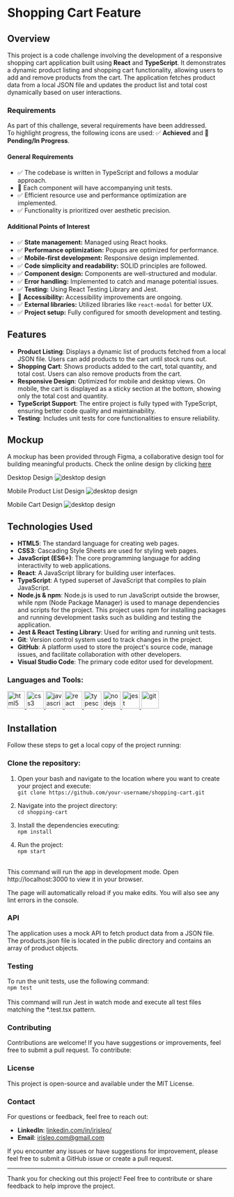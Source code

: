 # Shopping Cart Feature

## Overview
This project is a code challenge involving the development of a responsive shopping cart application built using **React** and **TypeScript**. It demonstrates a dynamic product listing and shopping cart functionality, allowing users to add and remove products from the cart. The application fetches product data from a local JSON file and updates the product list and total cost dynamically based on user interactions.

### Requirements

As part of this challenge, several requirements have been addressed. <br> 
To highlight progress, the following icons are used: ✅ **Achieved** and 🔨 **Pending/In Progress**.

#### **General Requirements**
- ✅ The codebase is written in TypeScript and follows a modular approach.
- 🔨 Each component will have accompanying unit tests.
- ✅ Efficient resource use and performance optimization are implemented.
- ✅ Functionality is prioritized over aesthetic precision.

#### **Additional Points of Interest**
- ✅ **State management:** Managed using React hooks.
- ✅ **Performance optimization:** Popups are optimized for performance.
- ✅ **Mobile-first development:** Responsive design implemented.
- ✅ **Code simplicity and readability:** SOLID principles are followed.
- ✅ **Component design:** Components are well-structured and modular.
- ✅ **Error handling:** Implemented to catch and manage potential issues.
- ✅ **Testing:** Using React Testing Library and Jest.
- 🔨 **Accessibility:** Accessibility improvements are ongoing.
- ✅ **External libraries:** Utilized libraries like `react-modal` for better UX.
- ✅ **Project setup:** Fully configured for smooth development and testing.

## Features

- **Product Listing**: Displays a dynamic list of products fetched from a local JSON file. Users can add products to the cart until stock runs out.
- **Shopping Cart**: Shows products added to the cart, total quantity, and total cost. Users can also remove products from the cart.
- **Responsive Design**: Optimized for mobile and desktop views. On mobile, the cart is displayed as a sticky section at the bottom, showing only the total cost and quantity.
- **TypeScript Support**: The entire project is fully typed with TypeScript, ensuring better code quality and maintainability.
- **Testing**: Includes unit tests for core functionalities to ensure reliability.

## Mockup
A mockup has been provided through Figma, a collaborative design tool for building meaningful products. Check the online design by clicking [here](https://www.figma.com/design/L0q8d0GTEpfV1pt2qSFLsH/Mockup?node-id=1-13494&node-type=FRAME&t=B3E34bAKFSE7LHxa-0)<br>

Desktop Design
![desktop design](src/assets/README-pics/desktop-ProductList-and-cart.png)

Mobile Product List Design
![desktop design](src/assets/README-pics/mobile-ProductList.png)

Mobile Cart Design
![desktop design](src/assets/README-pics/mobile-cart.png)

## Technologies Used

- **HTML5**: The standard language for creating web pages.
- **CSS3**: Cascading Style Sheets are used for styling web pages.
- **JavaScript (ES6+)**: The core programming language for adding interactivity to web applications.
- **React**: A JavaScript library for building user interfaces.
- **TypeScript**: A typed superset of JavaScript that compiles to plain JavaScript.
- **Node.js & npm**: Node.js is used to run JavaScript outside the browser, while npm (Node Package Manager) is used to manage dependencies and scripts for the project. This project uses npm for installing packages and running development tasks such as building and testing the application.
- **Jest & React Testing Library**: Used for writing and running unit tests.
- **Git**: Version control system used to track changes in the project. 
- **GitHub**: A platform used to store the project's source code, manage issues, and facilitate collaboration with other developers.
- **Visual Studio Code**: The primary code editor used for development.


<h3 align="left">Languages and Tools:</h3>
<p align="left"> <a href="https://www.w3.org/html/" target="_blank" rel="noreferrer"> <img src="https://raw.githubusercontent.com/devicons/devicon/master/icons/html5/html5-original-wordmark.svg" alt="html5" width="40" height="40"/> </a> 
<a href="https://www.w3schools.com/css/" target="_blank" rel="noreferrer"> <img src="https://raw.githubusercontent.com/devicons/devicon/master/icons/css3/css3-original-wordmark.svg" alt="css3" width="40" height="40"/> </a> 
<a href="https://developer.mozilla.org/en-US/docs/Web/JavaScript" target="_blank" rel="noreferrer"> <img src="https://raw.githubusercontent.com/devicons/devicon/master/icons/javascript/javascript-original.svg" alt="javascript" width="40" height="40"/> </a> 
<a href="https://reactjs.org/" target="_blank" rel="noreferrer"> <img src="https://raw.githubusercontent.com/devicons/devicon/master/icons/react/react-original-wordmark.svg" alt="react" width="40" height="40"/> </a> 
<a href="https://www.typescriptlang.org/" target="_blank" rel="noreferrer"> <img src="https://raw.githubusercontent.com/devicons/devicon/master/icons/typescript/typescript-original.svg" alt="typescript" width="40" height="40"/> </a> 
<a href="https://nodejs.org" target="_blank" rel="noreferrer"> <img src="https://raw.githubusercontent.com/devicons/devicon/master/icons/nodejs/nodejs-original-wordmark.svg" alt="nodejs" width="40" height="40"/> </a> 
<a href="https://jestjs.io" target="_blank" rel="noreferrer"> <img src="https://www.vectorlogo.zone/logos/jestjsio/jestjsio-icon.svg" alt="jest" width="40" height="40"/> </a> 
<a href="https://git-scm.com/" target="_blank" rel="noreferrer"> <img src="https://www.vectorlogo.zone/logos/git-scm/git-scm-icon.svg" alt="git" width="40" height="40"/> </a> </p>

## Installation

Follow these steps to get a local copy of the project running:

### Clone the repository:

1. Open your bash and navigate to the location where you want to create your project and execute:<br> 
```git clone https://github.com/your-username/shopping-cart.git```

2. Navigate into the project directory:<br> 
```cd shopping-cart```

3. Install the dependencies executing:<br> 
```npm install```

4. Run the project:<br> 
```npm start```
<br> 
This command will run the app in development mode. Open http://localhost:3000 to view it in your browser.<br> 

The page will automatically reload if you make edits. You will also see any lint errors in the console.


### API
The application uses a mock API to fetch product data from a JSON file. The products.json file is located in the public directory and contains an array of product objects.

### Testing
To run the unit tests, use the following command:<br> 
```npm test```<br><br> 
This command will run Jest in watch mode and execute all test files matching the *.test.tsx pattern.

### Contributing

Contributions are welcome! If you have suggestions or improvements, feel free to submit a pull request. To contribute:

### License
This project is open-source and available under the MIT License.

### Contact

For questions or feedback, feel free to reach out:

- **LinkedIn**: [linkedin.com/in/irisleo/](https://www.linkedin.com/in/irisleo/)
- **Email**: [irisleo.com@gmail.com](mailto:irisleo.com@gmail.com)

If you encounter any issues or have suggestions for improvement, please feel free to submit a GitHub issue or create a pull request.

---

Thank you for checking out this project! Feel free to contribute or share feedback to help improve the project.
